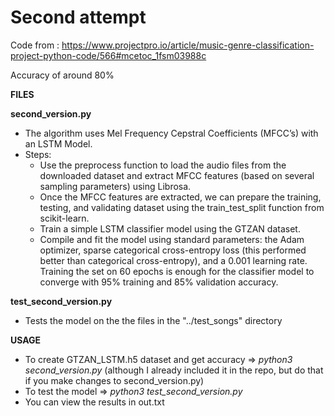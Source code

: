 # Second attempt #

Code from : https://www.projectpro.io/article/music-genre-classification-project-python-code/566#mcetoc_1fsm03988c

Accuracy of around 80%

**FILES**

**second_version.py**
   * The algorithm uses Mel Frequency Cepstral Coefficients (MFCC’s) with an LSTM Model.
   * Steps:
      * Use the preprocess function to load the audio files from the downloaded dataset and extract MFCC features (based on several sampling parameters) using Librosa.
      * Once the MFCC features are extracted, we can prepare the training, testing, and validating dataset using the train_test_split function from scikit-learn.
      * Train a simple LSTM classifier model using the GTZAN dataset.
      * Compile and fit the model using standard parameters: the Adam optimizer, sparse categorical cross-entropy loss (this performed better than categorical cross-entropy), and a 0.001 learning rate. Training the set on 60 epochs is enough for the classifier model to converge with 95% training and 85% validation accuracy.

**test_second_version.py**
   * Tests the model on the the files in the "../test_songs" directory

**USAGE**
  * To create GTZAN_LSTM.h5 dataset and get accuracy => *python3 second_version.py* (although I already included it in the repo, but do that 
  if you make changes to second_version.py)
  * To test the model => *python3 test_second_version.py*
  * You can view the results in out.txt
